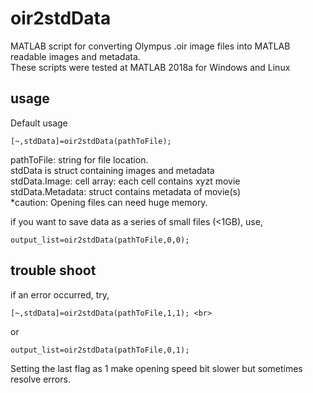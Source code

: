 # oir2stdData
MATLAB script for converting Olympus .oir image files into MATLAB readable images and metadata. <br>
These scripts were tested at MATLAB 2018a for Windows and Linux
## usage
Default usage <br>
```
[~,stdData]=oir2stdData(pathToFile); 
```
pathToFile: string for file location. <br>
 stdData is struct containing images and metadata <br>
 stdData.Image: cell array: each cell contains xyzt movie <br>
 stdData.Metadata: struct contains metadata of movie(s) <br>
 *caution: Opening files can need huge memory. <br>

if you want to save data as a series of small files (<1GB), use,  <br>
```
output_list=oir2stdData(pathToFile,0,0);
```

## trouble shoot
if an error occurred, try,<br>
```
[~,stdData]=oir2stdData(pathToFile,1,1); <br>
```
or
```
output_list=oir2stdData(pathToFile,0,1); 
```
Setting the last flag as 1 make opening speed bit slower but sometimes resolve errors.
